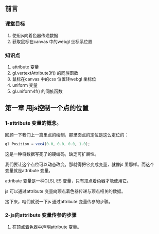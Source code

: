## 前言



### 课堂目标  

1. 使用js向着色器传递数据
2. 获取鼠标在canvas 中的webgl 坐标系位置



### 知识点  

1. attribute 变量
2. gl.vertextAttribute3f() 的同族函数
3. 鼠标在canvas 中的css 位置转webgl 坐标位
4. uniform 变量
5. gl.uniform4f() 的同族函数





## 第一章 用js控制一个点的位置



### 1-attribute 变量的概念。

回顾一下我们上一篇里点的绘制，那里面点的定位是这么定位的：

```js
gl_Position = vec4(0.0, 0.0, 0.0, 1.0);
```

这是一种将数据写死了的硬编码，缺乏可扩展性。

我们要让这个点位可以动态改变，那就得把它变成变量，就像js 里那样。而这个变量就是attribute 变量。 

attribute 变量是一种GLSL ES 变量，只有顶点着色器才能使用它。

js 可以通过attribute 变量向顶点着色器传递与顶点相关的数据。

接下来，咱们就说一下js 通过attribute 变量传参的步骤。



### 2-js向attribute 变量传参的步骤

1. 在顶点着色器中声明attribute 变量。

```

```

